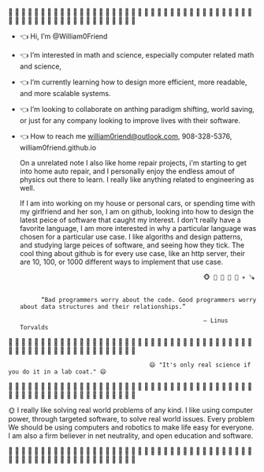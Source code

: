 
🥼 🥼 🥼 🥼 🥼 🥼 🥼 🥼 🥼 🥼 🥼 🥼 🥼 🥼 🥼 🥼 🥼 🥼 🥼 🥼 🥼 🥼 🥼 🥼 🥼 🥼 🥼 🥼 🥼 🥼 🥼 🥼 🥼 🥼 🥼 🥼 🥼 🥼 🥼 🥼 🥼 🥼 🥼 🥼 🥼 🥼 🥼 🥼 🥼 🥼 🥼 🥼 🥼 🥼 🥼 🥼 🥼 🥼 

- 👈 Hi, I’m @William0Friend
- 👈 I’m interested in math and science, especially computer related math and science,
- 👈 I’m currently learning how to design more efficient, more readable, and more scalable systems. 
- 👈 I’m looking to collaborate on anthing paradigm shifting, world saving, or just for any company looking to improve lives with their software.
- 👈 How to reach me william0riend@outlook.com, 908-328-5376, william0friend.github.io
    
    On a unrelated note I also like home repair projects, i'm starting to get into home auto repair, and I personally enjoy the endless amout of physics out there to learn. I really like anything related to engineering as well. 
    
    If I am into working on my house or personal cars, or spending time with my girlfriend and her son, I am on github, looking into how to design the latest peice of software that caught my interest. I don't really have a favorite language, I am more interested in why a particular language was chosen for a particular use case. I like algoriths and design patterns, and studying large peices of software, and seeing how they tick. The cool thing about github is for every use case, like an http server, their are 10, 100, or 1000 different ways to implement that use case.

                                                          🐵 🧮 🏴 🧲 📱 ✈️ 🪚
                                                      
                                                      
            “Bad programmers worry about the code. Good programmers worry about data structures and their relationships.”

                                                          ― Linus Torvalds 

🥼 🥼 🥼 🥼 🥼 🥼 🥼 🥼 🥼 🥼 🥼 🥼 🥼 🥼 🥼 🥼 🥼 🥼 🥼 🥼 🥼 🥼 🥼 🥼 🥼 🥼 🥼 🥼 🥼 🥼 🥼 🥼 🥼 🥼 🥼 🥼 🥼 🥼 🥼 🥼 🥼 🥼 🥼 🥼 🥼 🥼 🥼 🥼 🥼 🥼 🥼 🥼 🥼 🥼 🥼 🥼 🥼 🥼 

                                            😄 "It's only real science if you do it in a lab coat." 😄

🥼 🥼 🥼 🥼 🥼 🥼 🥼 🥼 🥼 🥼 🥼 🥼 🥼 🥼 🥼 🥼 🥼 🥼 🥼 🥼 🥼 🥼 🥼 🥼 🥼 🥼 🥼 🥼 🥼 🥼 🥼 🥼 🥼 🥼 🥼 🥼 🥼 🥼 🥼 🥼 🥼 🥼 🥼 🥼 🥼 🥼 🥼 🥼 🥼 🥼 🥼 🥼 🥼 🥼 🥼 🥼 🥼 🥼 

🌞 I really like solving real world problems of any kind. I like using computer power, through targeted software, to solve real world issues. Every problem We should be using computers and robotics to make life easy for everyone. I am also a firm believer in net neutrality, and open education and software. 

🥼 🥼 🥼 🥼 🥼 🥼 🥼 🥼 🥼 🥼 🥼 🥼 🥼 🥼 🥼 🥼 🥼 🥼 🥼 🥼 🥼 🥼 🥼 🥼 🥼 🥼 🥼 🥼 🥼 🥼 🥼 🥼 🥼 🥼 🥼 🥼 🥼 🥼 🥼 🥼 🥼 🥼 🥼 🥼 🥼 🥼 🥼 🥼 🥼 🥼 🥼 🥼 🥼 🥼 🥼 🥼 🥼 🥼 
<!---
William0Friend/William0Friend is a ✨ special ✨ repository because its `README.md` (this file) appears on your GitHub profile.
You can click the Preview link to take a look at your changes.
--->
